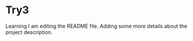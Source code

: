 # Try3
Learning
I am editing the README file. Adding some more details about the project description.
